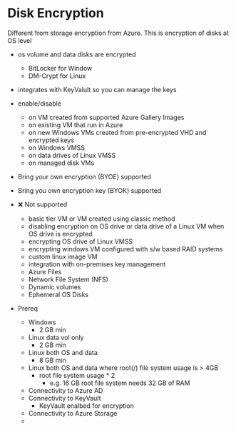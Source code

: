 # Disk Encryption

Different from storage encryption from Azure. This is encryption of disks at OS level

* os volume and data disks are encrypted
    * BitLocker for Window
    * DM-Crypt for Linux
* integrates with KeyValult so you can manage the keys
* enable/disable 
    * on VM created from supported Azure Gallery Images
    * on existing VM that run in Azure
    * on new Windows VMs created from pre-encrypted VHD and encrypted keys
    * on Windows VMSS
    * on data drives of Linux VMSS
    * on managed disk VMs
* Bring your own encryption (BYOE) supported
* Bring you own encryption key (BYOK) supported
* ❌ Not supported
    * basic tier VM or VM created using classic method 
    *  disabling encryption on OS drive or data drive of a Linux VM when OS drive is encrypted
    * encrypting OS drive of Linux VMSS
    * encrypting windows VM configured with s/w based RAID systems
    * custom linux image VM
    * integration with on-premises key management
    * Azure Files
    * Network File System (NFS)
    * Dynamic volumes
    * Ephemeral OS Disks

* Prereq
    * Windows
        * 2 GB min
    * Linux data vol only
        * 2 GB min
    * Linux both OS and data
        * 8 GB min
    * Linux both OS and data where root(/) file system usage is > 4GB
        * root file system usage * 2
            * e.g. 16 GB root file system needs 32 GB of RAM
    * Connectivity to Azure AD
    * Connectivity to KeyVault
        * KeyVault enalbed for encryption
    * Connectivity to Azure Storage
    * 

